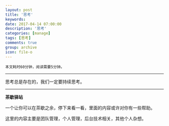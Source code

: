 ```yaml
---
layout: post
title: '思考'
keywords: 
date: 2017-04-14 07:00:00
description: '思考'
categories: [manage]
tags: [思考]
comments: true
group: archive
icon: file-o
---
```


	本文耗时60分钟，阅读需要5分钟。
- - - 

思考总是存在的，我们一定要持续思考。


----

**茶歇驿站**

一个让你可以在茶歇之余，停下来看一看，里面的内容或许对你有一些帮助。

这里的内容主要是团队管理，个人管理，后台技术相关，其他个人杂想。


